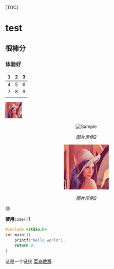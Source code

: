 [TOC]

# test

## 很棒分 

### 体验好

|  1   |  2   |  3   |
| :--: | :--: | :--: |
|  4   |  5   |  6   |
|  7   |  8   |  9   |
|      |      |      |

<img src="README.assets/lena-std.png" alt="lena-std" style="zoom: 10%;" />

<p align="center">
	<img src="https://img-blog.csdn.net/20180904102458446?watermark/2/text/aHR0cHM6Ly9ibG9nLmNzZG4ubmV0L2xvdmVjaHJpczAw/font/5a6L5L2T/fontsize/400/fill/I0JBQkFCMA==/dissolve/70" alt="Sample"  width="250" height="140">
	<p align="center">
		<em>图片示例2</em>
	</p>
</p>

<p align="center">
	<img src="README.assets/lena-std.png" alt="Sample"  width="140" height="140">
	<p align="center">
		<em>图片示例2</em>
	</p>
</p>

:smile:

**使用**`code()`1

```c++
#include <stdio.h>
int main(){
    printf("hello world");
    return 0;
}
```



这是一个链接 [菜鸟教程](https://www.runoob.com?_blank)



